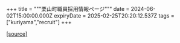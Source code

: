 +++
title = """栗山町職員採用情報ページ"""
date = 2024-06-02T15:00:00.000Z
expiryDate = 2025-02-25T20:20:12.537Z
tags = ["kuriyama","recruit"]
+++


[[source]](https://www.town.kuriyama.hokkaido.jp/site/saiyou/)

